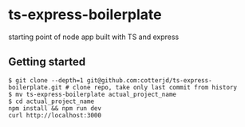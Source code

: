 # ts-express-boilerplate
starting point of node app built with TS and express

## Getting started
`$ git clone --depth=1 git@github.com:cotterjd/ts-express-boilerplate.git # clone repo, take only last commit from history`<br>
`$ mv ts-express-boilerplate actual_project_name`<br>
`$ cd actual_project_name`<br>
`npm install && npm run dev`<br>
`curl http://localhost:3000`
